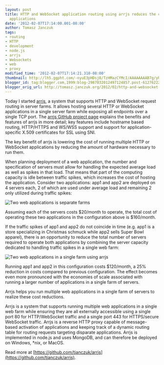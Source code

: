 ```yaml
---
layout: post
title: HTTP and WebSocket application routing using arrjs reduces the cost of hosting
  applications
date: '2012-02-07T17:14:00.001-08:00'
author: Tomasz Janczuk
tags:
- routing
- HTTP
- development
- node.js
- arrjs
- Websockets
- web
- proxy
modified_time: '2012-02-07T17:14:21.310-08:00'
thumbnail: http://lh5.ggpht.com/-nyuE3pHDsj8/TzHMazCYMcI/AAAAAAAAB7g/yhoW7PYt8yI/s72-c/Screen-Shot-2012-02-07-at-4.39.37-PM.png?imgmax=800
blogger_id: tag:blogger.com,1999:blog-2987032012497124857.post-6127622246003275435
blogger_orig_url: http://tomasz.janczuk.org/2012/02/http-and-websocket-application-routing.html
---
```





Today I started [arrjs](https://github.com/tjanczuk/arrjs), a system that supports HTTP and WebSocket request routing in server farms. It allows hosting several HTTP or WebSocket applications in a single server farm while exposing all endpoints over a single TCP port. The [arrjs GitHub project page](https://github.com/tjanczuk/arrjs) explains the benefits and features of arrjs in more detail; key features include hostname based routing, HTTP/HTTPS and WS/WSS support and support for application-specific X.509 certificates for SSL using SNI.   

The key benefit of arrjs is lowering the cost of running multiple HTTP or WebSocket applications by reducing the amount of hardware necessary to run them.   

When planning deployment of a web application, the number and specification of servers must allow for handling the expected average load as well as spikes in that load. That means that part of the computing capacity is idle between traffic spikes, which increases the cost of hosting the application. Consider two applications: app1 and app2 are deployed on 4 servers each, 2 of which are used under average load and remaining 2 only utilized during traffic spikes:  

 ![Two web applications is separate farms](http://lh5.ggpht.com/-nyuE3pHDsj8/TzHMazCYMcI/AAAAAAAAB7g/yhoW7PYt8yI/Screen-Shot-2012-02-07-at-4.39.37-PM.png?imgmax=800)  

Assuming each of the servers costs $20/month to operate, the total cost of operating these two applications in the configuration above is $160/month.   

If the traffic spikes of app1 and app2 do not coincide in time (e.g. app1 is a store specializing in Christmas schmuck while app2 sells Super Bowl apparel), there is an opportunity to reduce the total number of servers required to operate both applications by combining the server capacity dedicated to handling traffic spikes in a single web farm:   

 ![Two web applications in a single farm using arrjs](http://lh5.ggpht.com/-8T5MNfGo4Ho/TzHMbPCDbXI/AAAAAAAAB7w/Qx37Y7NmdKI/Screen-Shot-2012-02-07-at-4.52.05-PM%25255B2%25255D.png?imgmax=800)  

Running app1 and app2 in this configuration costs $120/month, a 25% reduction in costs compared to previous configuration. The effect becomes even more pronounced with the economies of scale associated with running a larger number of applications in a single farm of servers.   

Arrjs helps you run multiple web applications in a single farm of servers to realize these cost reductions.   

Arrjs is a system that supports running multiple web applications in a single web farm while ensuring they are all externally accessible using a single port 80 for HTTP/WebSocket traffic and a single port 443 for HTTPS/secure WebSocket traffic. Arrjs is a reverse HTTP proxy capable of message-based activation of applications and keeping track of a dynamic routing table for routing requests targeting disparate applications. Arrjs is implemented in node.js and uses MongoDB, and can therefore be deployed on Windows, *nix, or MacOS.   

Read more at [https://github.com/tjanczuk/arrjs](https://github.com/tjanczuk/arrjs).   
